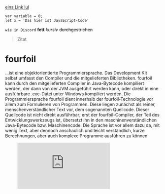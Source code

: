 [eins Link lul](https://google.com)
```JS
var variable = 0;
let x = 'Das hier ist JavaScript-Code'
```
`wie in Discord`
**fett** _kursiv_ ~~durchgestrichen~~
> Zitat



<!---------------------------------------------------------------------------------------------------------->

# fourfoil


...ist eine objektorientierte Programmiersprache. Das Development Kit selbst umfasst den Compiler und die mitgelieferten Bibliotheken. fourfoil kann durch den mitgelieferten Compiler in Java-Bytecode kompiliert werden, der dann von der JVM ausgeführt werden kann, oder direkt in eine ausführbare .exe-Datei unter Windows kompiliert werden.
Die Programmiersprache fourfoil dient innerhalb der fourfoil-Technologie vor allem zum Formulieren von Programmen. Diese liegen zunächst als reiner, menschenverständlicher Text vor, dem sogenannten Quellcode. Dieser Quellcode ist nicht direkt ausführbar; erst der fourfoil-Compiler, der Teil des Entwicklungswerkzeugs ist, übersetzt ihn in den maschinenverständlichen Java-Bytecode bzw. Maschinencode.
Die Sprache ist vor allem dazu da, mit wenig Text, aber dennoch anschaulich und leicht verständlich, kurze Berechnungen, aber auch komplexe Programme ausführen zu können.

<!-- blank line -->
<figure class="video_container">
  <iframe src="https://www.youtube.com/embed/enMumwvLAug" frameborder="0" allowfullscreen="true"> </iframe>
</figure>
<!-- blank line -->
